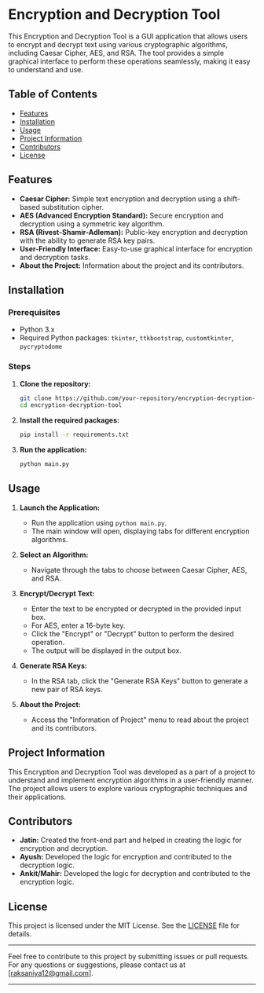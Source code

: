 # Encryption and Decryption Tool

This Encryption and Decryption Tool is a GUI application that allows users to encrypt and decrypt text using various cryptographic algorithms, including Caesar Cipher, AES, and RSA. The tool provides a simple graphical interface to perform these operations seamlessly, making it easy to understand and use.


## Table of Contents

- [Features](#features)
- [Installation](#installation)
- [Usage](#usage)
- [Project Information](#project-information)
- [Contributors](#contributors)
- [License](#license)

## Features

- **Caesar Cipher:** Simple text encryption and decryption using a shift-based substitution cipher.
- **AES (Advanced Encryption Standard):** Secure encryption and decryption using a symmetric key algorithm.
- **RSA (Rivest-Shamir-Adleman):** Public-key encryption and decryption with the ability to generate RSA key pairs.
- **User-Friendly Interface:** Easy-to-use graphical interface for encryption and decryption tasks.
- **About the Project:** Information about the project and its contributors.

## Installation

### Prerequisites

- Python 3.x
- Required Python packages: `tkinter`, `ttkbootstrap`, `customtkinter`, `pycryptodome`

### Steps

1. **Clone the repository:**
   ```sh
   git clone https://github.com/your-repository/encryption-decryption-tool.git
   cd encryption-decryption-tool
   ```

2. **Install the required packages:**
   ```sh
   pip install -r requirements.txt
   ```

3. **Run the application:**
   ```sh
   python main.py
   ```

## Usage

1. **Launch the Application:**
   - Run the application using `python main.py`.
   - The main window will open, displaying tabs for different encryption algorithms.

2. **Select an Algorithm:**
   - Navigate through the tabs to choose between Caesar Cipher, AES, and RSA.

3. **Encrypt/Decrypt Text:**
   - Enter the text to be encrypted or decrypted in the provided input box.
   - For AES, enter a 16-byte key.
   - Click the "Encrypt" or "Decrypt" button to perform the desired operation.
   - The output will be displayed in the output box.

4. **Generate RSA Keys:**
   - In the RSA tab, click the "Generate RSA Keys" button to generate a new pair of RSA keys.

5. **About the Project:**
   - Access the "Information of Project" menu to read about the project and its contributors.

## Project Information

This Encryption and Decryption Tool was developed as a part of a project to understand and implement encryption algorithms in a user-friendly manner. The project allows users to explore various cryptographic techniques and their applications.

## Contributors

- **Jatin:** Created the front-end part and helped in creating the logic for encryption and decryption.
- **Ayush:** Developed the logic for encryption and contributed to the decryption logic.
- **Ankit/Mahir:** Developed the logic for decryption and contributed to the encryption logic.

## License

This project is licensed under the MIT License. See the [LICENSE](LICENSE) file for details.

---

Feel free to contribute to this project by submitting issues or pull requests. For any questions or suggestions, please contact us at [raksaniya12@gmail.com].

---

